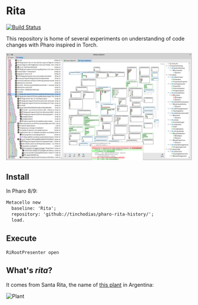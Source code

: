 # Rita

[![Build Status](https://travis-ci.org/tinchodias/pharo-rita-history.png)](http://travis-ci.org/tinchodias/pharo-rita-history)

This repository is home of several experiments on understanding of code changes with Pharo inspired in Torch.

![Screenshot](small.png)

## Install

In Pharo 8/9:

~~~Smalltalk
Metacello new 
  baseline: 'Rita'; 
  repository: 'github://tinchodias/pharo-rita-history/'; 
  load.
~~~

## Execute

~~~Smalltalk
RiRootPresenter open
~~~

## What's *rita*?

It comes from Santa Rita, the name of [this plant](https://es.wikipedia.org/wiki/Bougainvillea) in Argentina:

![Plant](https://live.staticflickr.com/115/309565575_0945045e03_m_d.jpg)
